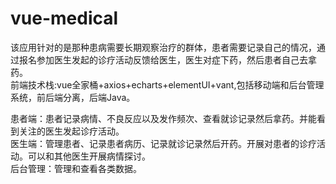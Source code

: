 # vue-medical
该应用针对的是那种患病需要长期观察治疗的群体，患者需要记录自己的情况，通过报名参加医生发起的诊疗活动反馈给医生，医生对症下药，然后患者自己去拿药。<br/>
前端技术栈:vue全家桶+axios+echarts+elementUI+vant,包括移动端和后台管理系统，前后端分离，后端Java。<br/>

患者端：患者记录病情、不良反应以及发作频次、查看就诊记录然后拿药。并能看到关注的医生发起诊疗活动。<br/>
医生端：管理患者、记录患者病历、记录就诊记录然后开药。开展对患者的诊疗活动。可以和其他医生开展病情探讨。<br/>
后台管理：管理和查看各类数据。


